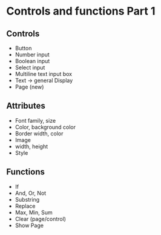 Controls and functions Part 1
==============================

Controls
--------

- Button
- Number input
- Boolean input
- Select input
- Multiline text input box
- Text -> general Display
- Page (new)



Attributes
----------
- Font family, size
- Color, background color
- Border width, color
- Image
- width, height
- Style

Functions
---------

- If
- And, Or, Not
- Substring
- Replace
- Max, Min, Sum
- Clear (page/control)
- Show Page
